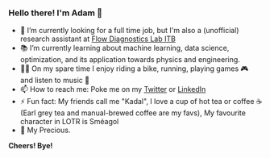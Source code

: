 ### Hello there! I'm Adam 👋

- 🔭 I’m currently looking for a full time job, but I'm also a (unofficial) research assistant at [Flow Diagnostics Lab ITB](https://flowdiagnostics.ftmd.itb.ac.id/)
- :books: I’m currently learning about machine learning, data science, optimization, and its application towards physics and engineering.
- :biking_man: On my spare time I enjoy riding a bike, running, playing games :video_game: and listen to music :musical_note: 
- 📫 How to reach me: Poke me on my [Twitter](https://twitter.com/fazaghifari) or [LinkedIn](https://www.linkedin.com/in/ghifariadamf/)
- ⚡ Fun fact: My friends call me "Kadal", I love a cup of hot tea or coffee :coffee: (Earl grey tea and manual-brewed coffee are my favs), My favourite character in LOTR is Sméagol
- :ring: My Precious.

**Cheers! Bye!**

